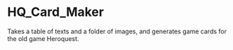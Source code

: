 # HQ_Card_Maker
Takes a table of texts and a folder of images, and generates game cards for the old game Heroquest.
